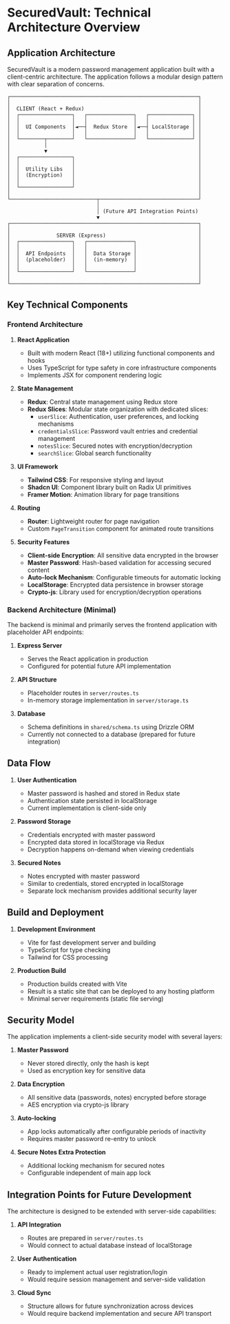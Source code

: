 # SecuredVault: Technical Architecture Overview

## Application Architecture

SecuredVault is a modern password management application built with a client-centric architecture. The application follows a modular design pattern with clear separation of concerns.

```
┌─────────────────────────────────────────────────────────────┐
│                                                             │
│  CLIENT (React + Redux)                                     │
│  ┌─────────────────┐   ┌───────────────┐   ┌──────────────┐ │
│  │                 │   │               │   │              │ │
│  │  UI Components  │◄──┤  Redux Store  │◄──┤ LocalStorage │ │
│  │                 │   │               │   │              │ │
│  └────────┬────────┘   └───────────────┘   └──────────────┘ │
│           │                                                 │
│           ▼                                                 │
│  ┌─────────────────┐                                        │
│  │                 │                                        │
│  │  Utility Libs   │                                        │
│  │  (Encryption)   │                                        │
│  │                 │                                        │
│  └─────────────────┘                                        │
│                                                             │
└────────────────────────────┬────────────────────────────────┘
                             │
                             │ (Future API Integration Points)
                             ▼
┌─────────────────────────────────────────────────────────────┐
│                                                             │
│               SERVER (Express)                              │
│  ┌─────────────────┐   ┌───────────────┐                    │
│  │                 │   │               │                    │
│  │  API Endpoints  │   │  Data Storage │                    │
│  │  (placeholder)  │   │  (in-memory)  │                    │
│  │                 │   │               │                    │
│  └─────────────────┘   └───────────────┘                    │
│                                                             │
└─────────────────────────────────────────────────────────────┘
```

## Key Technical Components

### Frontend Architecture

1. **React Application**
   - Built with modern React (18+) utilizing functional components and hooks
   - Uses TypeScript for type safety in core infrastructure components
   - Implements JSX for component rendering logic

2. **State Management**
   - **Redux**: Central state management using Redux store
   - **Redux Slices**: Modular state organization with dedicated slices:
     - `userSlice`: Authentication, user preferences, and locking mechanisms
     - `credentialsSlice`: Password vault entries and credential management
     - `notesSlice`: Secured notes with encryption/decryption
     - `searchSlice`: Global search functionality

3. **UI Framework**
   - **Tailwind CSS**: For responsive styling and layout
   - **Shadcn UI**: Component library built on Radix UI primitives
   - **Framer Motion**: Animation library for page transitions

4. **Routing**
   - **Router**: Lightweight router for page navigation
   - Custom `PageTransition` component for animated route transitions

5. **Security Features**
   - **Client-side Encryption**: All sensitive data encrypted in the browser
   - **Master Password**: Hash-based validation for accessing secured content
   - **Auto-lock Mechanism**: Configurable timeouts for automatic locking
   - **LocalStorage**: Encrypted data persistence in browser storage
   - **Crypto-js**: Library used for encryption/decryption operations

### Backend Architecture (Minimal)

The backend is minimal and primarily serves the frontend application with placeholder API endpoints:

1. **Express Server**
   - Serves the React application in production
   - Configured for potential future API implementation

2. **API Structure**
   - Placeholder routes in `server/routes.ts`
   - In-memory storage implementation in `server/storage.ts`

3. **Database**
   - Schema definitions in `shared/schema.ts` using Drizzle ORM
   - Currently not connected to a database (prepared for future integration)

## Data Flow

1. **User Authentication**
   - Master password is hashed and stored in Redux state
   - Authentication state persisted in localStorage
   - Current implementation is client-side only

2. **Password Storage**
   - Credentials encrypted with master password
   - Encrypted data stored in localStorage via Redux
   - Decryption happens on-demand when viewing credentials

3. **Secured Notes**
   - Notes encrypted with master password
   - Similar to credentials, stored encrypted in localStorage
   - Separate lock mechanism provides additional security layer

## Build and Deployment

1. **Development Environment**
   - Vite for fast development server and building
   - TypeScript for type checking
   - Tailwind for CSS processing

2. **Production Build**
   - Production builds created with Vite
   - Result is a static site that can be deployed to any hosting platform
   - Minimal server requirements (static file serving)

## Security Model

The application implements a client-side security model with several layers:

1. **Master Password**
   - Never stored directly, only the hash is kept
   - Used as encryption key for sensitive data

2. **Data Encryption**
   - All sensitive data (passwords, notes) encrypted before storage
   - AES encryption via crypto-js library

3. **Auto-locking**
   - App locks automatically after configurable periods of inactivity
   - Requires master password re-entry to unlock

4. **Secure Notes Extra Protection**
   - Additional locking mechanism for secured notes
   - Configurable independent of main app lock

## Integration Points for Future Development

The architecture is designed to be extended with server-side capabilities:

1. **API Integration**
   - Routes are prepared in `server/routes.ts` 
   - Would connect to actual database instead of localStorage

2. **User Authentication**
   - Ready to implement actual user registration/login
   - Would require session management and server-side validation

3. **Cloud Sync**
   - Structure allows for future synchronization across devices
   - Would require backend implementation and secure API transport